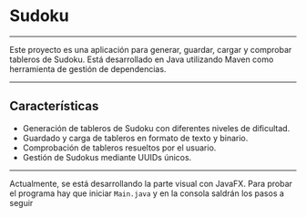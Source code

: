 # Sudoku

---
Este proyecto es una aplicación para generar, guardar, cargar y comprobar tableros de Sudoku. Está desarrollado en Java utilizando Maven como herramienta de gestión de dependencias.

---

## Características

- Generación de tableros de Sudoku con diferentes niveles de dificultad.
- Guardado y carga de tableros en formato de texto y binario.
- Comprobación de tableros resueltos por el usuario.
- Gestión de Sudokus mediante UUIDs únicos.

---
Actualmente, se está desarrollando la parte visual con JavaFX.
Para probar el programa hay que iniciar ``Main.java`` y en la consola saldrán los pasos a seguir